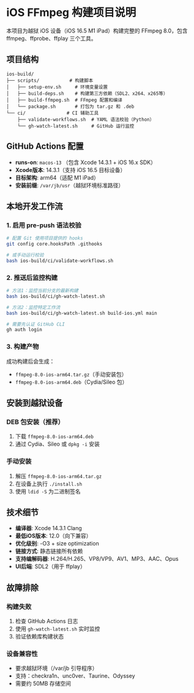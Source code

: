 # iOS FFmpeg 构建项目说明

本项目为越狱 iOS 设备（iOS 16.5 M1 iPad）构建完整的 FFmpeg 8.0，包含 ffmpeg、ffprobe、ffplay 三个工具。

## 项目结构

```
ios-build/
├── scripts/           # 构建脚本
│   ├── setup-env.sh     # 环境变量设置
│   ├── build-deps.sh    # 构建第三方依赖（SDL2、x264、x265等）
│   ├── build-ffmpeg.sh  # FFmpeg 配置和编译
│   └── package.sh       # 打包为 tar.gz 和 .deb
└── ci/               # CI 辅助工具
    ├── validate-workflows.sh  # YAML 语法校验（Python）
    └── gh-watch-latest.sh     # GitHub 运行监控
```

## GitHub Actions 配置

- **runs-on**: `macos-13` （包含 Xcode 14.3.1 + iOS 16.x SDK）
- **Xcode版本**: 14.3.1（支持 iOS 16.5 目标设备）
- **目标架构**: arm64（适配 M1 iPad）
- **安装前缀**: `/var/jb/usr`（越狱环境标准路径）

## 本地开发工作流

### 1. 启用 pre-push 语法校验

```bash
# 配置 Git 使用项目提供的 hooks
git config core.hooksPath .githooks

# 或手动运行校验
bash ios-build/ci/validate-workflows.sh
```

### 2. 推送后监控构建

```bash
# 方法1：监控当前分支的最新构建
bash ios-build/ci/gh-watch-latest.sh

# 方法2：监控特定工作流
bash ios-build/ci/gh-watch-latest.sh build-ios.yml main

# 需要先认证 GitHub CLI
gh auth login
```

### 3. 构建产物

成功构建后会生成：
- `ffmpeg-8.0-ios-arm64.tar.gz`（手动安装包）
- `ffmpeg-8.0-ios-arm64.deb`（Cydia/Sileo 包）

## 安装到越狱设备

### DEB 包安装（推荐）
1. 下载 `ffmpeg-8.0-ios-arm64.deb`
2. 通过 Cydia、Sileo 或 `dpkg -i` 安装

### 手动安装
1. 解压 `ffmpeg-8.0-ios-arm64.tar.gz`
2. 在设备上执行 `./install.sh`
3. 使用 `ldid -S` 为二进制签名

## 技术细节

- **编译器**: Xcode 14.3.1 Clang
- **最低iOS版本**: 12.0（向下兼容）
- **优化级别**: -O3 + size optimization
- **链接方式**: 静态链接所有依赖
- **支持编解码器**: H.264/H.265、VP8/VP9、AV1、MP3、AAC、Opus
- **UI后端**: SDL2（用于 ffplay）

## 故障排除

### 构建失败
1. 检查 GitHub Actions 日志
2. 使用 `gh-watch-latest.sh` 实时监控
3. 验证依赖库构建状态

### 设备兼容性
- 要求越狱环境（/var/jb 引导程序）
- 支持：checkra1n、unc0ver、Taurine、Odyssey
- 需要约 50MB 存储空间
